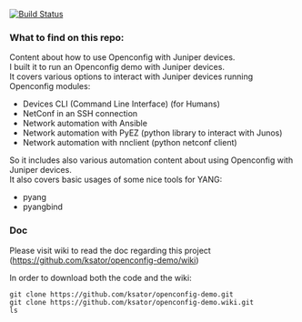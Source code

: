 [![Build Status](https://travis-ci.org/ksator/openconfig-demo.svg?branch=master)](https://travis-ci.org/ksator/openconfig-demo)

### What to find on this repo:   
Content about how to use Openconfig with Juniper devices.   
I built it to run an Openconfig demo with Juniper devices.  
It covers various options to interact with Juniper devices running Openconfig modules:     
- Devices CLI (Command Line Interface) (for Humans)
- NetConf in an SSH connection
- Network automation with Ansible   
- Network automation with PyEZ (python library to interact with Junos)   
- Network automation with nnclient (python netconf client)  

So it includes also various automation content about using Openconfig with Juniper devices.  
It also covers basic usages of some nice tools for YANG:  
- pyang  
- pyangbind    

### Doc
Please visit wiki to read the doc regarding this project (https://github.com/ksator/openconfig-demo/wiki)


In order to download both the code and the wiki:  
```
git clone https://github.com/ksator/openconfig-demo.git
git clone https://github.com/ksator/openconfig-demo.wiki.git
ls
```


